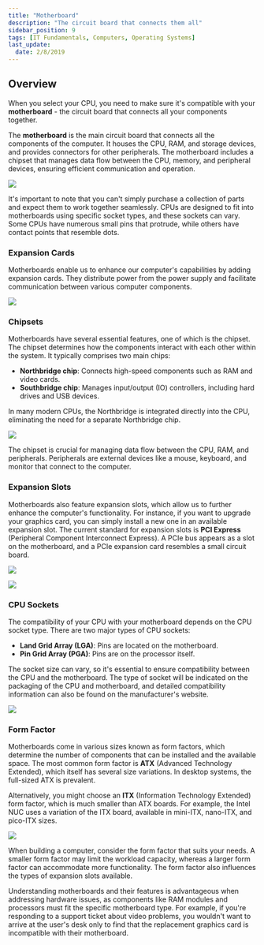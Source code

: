 ```yaml
---
title: "Motherboard"
description: "The circuit board that connects them all"
sidebar_position: 9
tags: [IT Fundamentals, Computers, Operating Systems]
last_update:
  date: 2/8/2019
---
```


## Overview

When you select your CPU, you need to make sure it's compatible with your **motherboard** - the circuit board that connects all your components together. 

The **motherboard** is the main circuit board that connects all the components of the computer. It houses the CPU, RAM, and storage devices, and provides connectors for other peripherals. The motherboard includes a chipset that manages data flow between the CPU, memory, and peripheral devices, ensuring efficient communication and operation.

<div class="img-center">

![](/img/docs/the-motherboard-diagram.jpg)

</div>

It's important to note that you can't simply purchase a collection of parts and expect them to work together seamlessly. CPUs are designed to fit into motherboards using specific socket types, and these sockets can vary. Some CPUs have numerous small pins that protrude, while others have contact points that resemble dots.


### Expansion Cards

Motherboards enable us to enhance our computer's capabilities by adding expansion cards. They distribute power from the power supply and facilitate communication between various computer components.

<div class="img-center">

  ![](/img/docs/comphwexpansioncards.png)

</div>

### Chipsets

Motherboards have several essential features, one of which is the chipset. The chipset determines how the components interact with each other within the system. It typically comprises two main chips:

  - **Northbridge chip**: Connects high-speed components such as RAM and video cards.
  - **Southbridge chip**: Manages input/output (IO) controllers, including hard drives and USB devices.

In many modern CPUs, the Northbridge is integrated directly into the CPU, eliminating the need for a separate Northbridge chip.

<div class="img-center">

  ![](/img/docs/comphwchipsets.png)
  
</div>


The chipset is crucial for managing data flow between the CPU, RAM, and peripherals. Peripherals are external devices like a mouse, keyboard, and monitor that connect to the computer.


### Expansion Slots

Motherboards also feature expansion slots, which allow us to further enhance the computer's functionality. For instance, if you want to upgrade your graphics card, you can simply install a new one in an available expansion slot. The current standard for expansion slots is **PCI Express** (Peripheral Component Interconnect Express). A PCIe bus appears as a slot on the motherboard, and a PCIe expansion card resembles a small circuit board.

<div class="img-center">

  ![](/img/docs/PCI-slot.jpg)
  
</div>


<div class="img-center">

  ![](/img/docs/PCI-e-slotx16-600x450.jpg)
  
</div>





### CPU Sockets

The compatibility of your CPU with your motherboard depends on the CPU socket type. There are two major types of CPU sockets:

- **Land Grid Array (LGA)**: Pins are located on the motherboard.
- **Pin Grid Array (PGA)**: Pins are on the processor itself.

The socket size can vary, so it's essential to ensure compatibility between the CPU and the motherboard. The type of socket will be indicated on the packaging of the CPU and motherboard, and detailed compatibility information can also be found on the manufacturer's website.

<div class="img-center">

  ![](/img/docs/comphwcpusocket.png)

</div>

### Form Factor

Motherboards come in various sizes known as form factors, which determine the number of components that can be installed and the available space. The most common form factor is **ATX** (Advanced Technology Extended), which itself has several size variations. In desktop systems, the full-sized ATX is prevalent.

Alternatively, you might choose an **ITX** (Information Technology Extended) form factor, which is much smaller than ATX boards. For example, the Intel NUC uses a variation of the ITX board, available in mini-ITX, nano-ITX, and pico-ITX sizes.

<div class="img-center">

  ![](/img/docs/comphwformfactor.png)

</div>

When building a computer, consider the form factor that suits your needs. A smaller form factor may limit the workload capacity, whereas a larger form factor can accommodate more functionality. The form factor also influences the types of expansion slots available.

Understanding motherboards and their features is advantageous when addressing hardware issues, as components like RAM modules and processors must fit the specific motherboard type. For example, if you're responding to a support ticket about video problems, you wouldn't want to arrive at the user's desk only to find that the replacement graphics card is incompatible with their motherboard.
